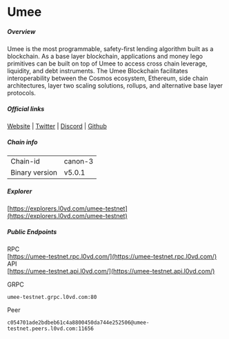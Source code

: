 # Umee


##### Overview
Umee is the most programmable, safety-first lending algorithm built as a blockchain. As a base layer blockchain, applications and money lego primitives can be built on top of Umee to access cross chain leverage, liquidity, and debt instruments. The Umee Blockchain facilitates interoperability between the Cosmos ecosystem, Ethereum, side chain architectures, layer two scaling solutions, rollups, and alternative base layer protocols.

##### Official links
[Website](https://www.umee.cc/) | [Twitter](https://twitter.com/Umee_crosschain) | [Discord](https://discord.com/invite/3v8AUS3bZV) | [Github](https://github.com/umee-network)

##### Chain info

|  |  |
| ------ | ------ |
| Chain-id | canon-3 |
| Binary version | v5.0.1 |

##### Explorer
[https://explorers.l0vd.com/umee-testnet](https://explorers.l0vd.com/umee-testnet)

##### Public Endpoints
RPC <br />
[https://umee-testnet.rpc.l0vd.com/](https://umee-testnet.rpc.l0vd.com/) <br />
API <br />
[https://umee-testnet.api.l0vd.com/](https://umee-testnet.api.l0vd.com/) <br />

GRPC
```
umee-testnet.grpc.l0vd.com:80
```
Peer
```
c054701ade2bdbeb61c4a8800450da744e252506@umee-testnet.peers.l0vd.com:11656
```

